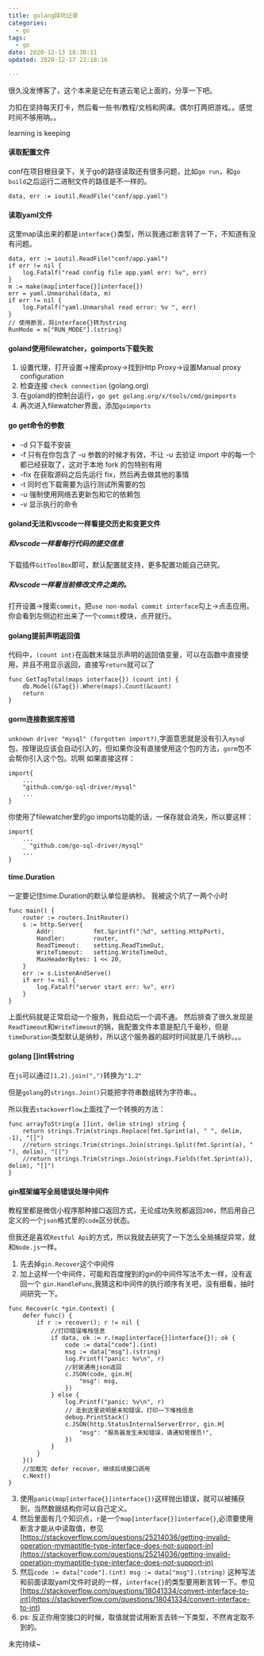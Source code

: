 ```yaml
---
title: golang踩坑记录
categories:
  - go
tags:
  - go
date: 2020-12-13 18:38:11
updated: 2020-12-17 23:18:16

---
```


很久没发博客了，这个本来是记在有道云笔记上面的，分享一下吧。

力扣在坚持每天打卡，然后看一些书/教程/文档和网课。偶尔打两把游戏。。感觉时间不够用呐。。

learning is keeping

#### 读取配置文件

conf在项目根目录下，关于go的路径读取还有很多问题，比如`go run`，和`go build`之后运行二进制文件的路径是不一样的。
```golang
data, err := ioutil.ReadFile("conf/app.yaml")
```

#### 读取yaml文件
这里map读出来的都是`interface{}`类型，所以我通过断言转了一下，不知道有没有问题。
```golang
data, err := ioutil.ReadFile("conf/app.yaml")
if err != nil {
	log.Fatalf("read config file app.yaml err: %v", err)
}
m := make(map[interface{}]interface{})
err = yaml.Unmarshal(data, m)
if err != nil {
	log.Fatalf("yaml.Unmarshal read error: %v ", err)
}
// 使用断言，将interface{}转为string
RunMode = m["RUN_MODE"].(string)
```
<!--more-->
#### goland使用filewatcher，goimports下载失败
1. 设置代理，打开设置->搜索proxy->找到Http Proxy->设置Manual proxy configuration
2. 检查连接 `check connection` (golang.org)
3. 在goland的控制台运行，` go get golang.org/x/tools/cmd/goimports
`
4. 再次进入filewatcher界面，添加`goimports`


#### go get命令的参数
- -d 只下载不安装
- -f 只有在你包含了 -u 参数的时候才有效，不让 -u 去验证 import 中的每一个都已经获取了，这对于本地 fork 的包特别有用
- -fix 在获取源码之后先运行 fix，然后再去做其他的事情
- -t 同时也下载需要为运行测试所需要的包
- -u 强制使用网络去更新包和它的依赖包
- -v 显示执行的命令


#### goland无法和vscode一样看提交历史和变更文件

##### 和vscode一样看每行代码的提交信息

下载插件`GitToolBox`即可，默认配置就支持，更多配置功能自己研究。

##### 和vscode一样看当前修改文件之类的。

打开设置->搜索`commit`，把`use non-modal commit interface`勾上->点击应用。你会看到左侧边栏出来了一个`commit`模块，点开就行。


#### golang提前声明返回值
代码中，`(count int)`在函数末端显示声明的返回值变量，可以在函数中直接使用，并且不用显示返回，直接写`return`就可以了
```golang
func GetTagTotal(maps interface{}) (count int) {
	db.Model(&Tag{}).Where(maps).Count(&count)
	return
}
```

#### gorm连接数据库报错
`unknown driver "mysql" (forgotten import?)`,字面意思就是没有引入`mysq`l包，按理说应该会自动引入的，但如果你没有直接使用这个包的方法，`gorm`包不会帮你引入这个包。坑啊
如果直接这样：
```golang
import{
    ...
    "github.com/go-sql-driver/mysql"
    ...
}
```
你使用了filewatcher里的go imports功能的话，一保存就会消失，所以要这样：
```golang
import{
    ...
    _ "github.com/go-sql-driver/mysql"
    ...
}
```

#### time.Duration

一定要记住time.Duration的默认单位是纳秒。
我被这个坑了一两个小时
```golang
func main() {
	router := routers.InitRouter()
	s := http.Server{
		Addr:           fmt.Sprintf(":%d", setting.HttpPort),
		Handler:        router,
		ReadTimeout:    setting.ReadTimeOut,
		WriteTimeout:   setting.WriteTimeOut,
		MaxHeaderBytes: 1 << 20,
	}
	err := s.ListenAndServe()
	if err != nil {
		log.Fatalf("server start err: %v", err)
	}
}
```
上面代码就是正常启动一个服务，我启动后一个调不通。
然后排查了很久发现是`ReadTimeout`和`WriteTimeout`的锅，我配置文件本意是配几千毫秒，但是`timeDuration`类型默认是纳秒，所以这个服务器的超时时间就是几千纳秒。。。


#### golang []int转string
在`js`可以通过`[1,2].join(",")`转换为`"1,2"`

但是`golang`的`strings.Join()`只能把字符串数组转为字符串。。

所以我去`stackoverflow`上面找了一个转换的方法：
```golang
func arrayToString(a []int, delim string) string {
	return strings.Trim(strings.Replace(fmt.Sprint(a), " ", delim, -1), "[]")
	//return strings.Trim(strings.Join(strings.Split(fmt.Sprint(a), " "), delim), "[]")
	//return strings.Trim(strings.Join(strings.Fields(fmt.Sprint(a)), delim), "[]")
}

```

#### gin框架编写全局错误处理中间件
教程里都是微信小程序那种接口返回方式，无论成功失败都返回`200`，然后用自己定义的一个`json`格式里的`code`区分状态。

但我还是喜欢`Restful Api`的方式，所以我就去研究了一下怎么全局捕捉异常，就和`Node.js`一样。

1. 先去掉`gin.Recover`这个中间件
2. 加上这样一个中间件，可能和百度搜到的gin的中间件写法不太一样，没有返回一个
`gin.HandleFunc`,我猜这和中间件的执行顺序有关吧，没有细看，抽时间研究一下。

```golang
func Recover(c *gin.Context) {
	defer func() {
		if r := recover(); r != nil {
			//打印错误堆栈信息
			if data, ok := r.(map[interface{}]interface{}); ok {
				code := data["code"].(int)
				msg := data["msg"].(string)
				log.Printf("panic: %v\n", r)
				//封装通用json返回
				c.JSON(code, gin.H{
					"msg": msg,
				})
			} else {
				log.Printf("panic: %v\n", r)
				// 走到这里说明是未知错误，打印一下堆栈信息
				debug.PrintStack()
				c.JSON(http.StatusInternalServerError, gin.H{
					"msg": "服务器发生未知错误，请通知管理员!",
				})
			}
		}
	}()
	//加载完 defer recover，继续后续接口调用
	c.Next()
}
```

3. 使用`panic(map[interface{}]interface{})`这样抛出错误，就可以被捕获到，当然数据结构你可以自己定义。
4. 然后里面有几个知识点，`r`是一个`map[interface{}]interface{}`,必须要使用断言才能从中读取值，参见[https://stackoverflow.com/questions/25214036/getting-invalid-operation-mymaptitle-type-interface-does-not-support-in](https://stackoverflow.com/questions/25214036/getting-invalid-operation-mymaptitle-type-interface-does-not-support-in)
5. 然后`code := data["code"].(int) msg := data["msg"].(string)` 这种写法和前面读取yaml文件时说的一样，`interface{}`的类型要用断言转一下。参见[https://stackoverflow.com/questions/18041334/convert-interface-to-int](https://stackoverflow.com/questions/18041334/convert-interface-to-int)
6. ps: 反正你用空接口的时候，取值就尝试用断言去转一下类型，不然肯定取不到的。



未完待续~